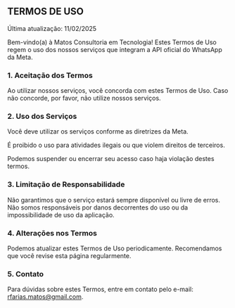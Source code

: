 ## TERMOS DE USO

Última atualização: 11/02/2025

Bem-vindo(a) à Matos Consultoria em Tecnologia! Estes Termos de Uso regem o uso dos nossos serviços que integram a API oficial do WhatsApp da Meta.

### 1. Aceitação dos Termos

Ao utilizar nossos serviços, você concorda com estes Termos de Uso. Caso não concorde, por favor, não utilize nossos serviços.

### 2. Uso dos Serviços

Você deve utilizar os serviços conforme as diretrizes da Meta.

É proibido o uso para atividades ilegais ou que violem direitos de terceiros.

Podemos suspender ou encerrar seu acesso caso haja violação destes termos.

### 3. Limitação de Responsabilidade

Não garantimos que o serviço estará sempre disponível ou livre de erros. Não somos responsáveis por danos decorrentes do uso ou da impossibilidade de uso da aplicação.

### 4. Alterações nos Termos

Podemos atualizar estes Termos de Uso periodicamente. Recomendamos que você revise esta página regularmente.

### 5. Contato

Para dúvidas sobre estes Termos, entre em contato pelo e-mail: rfarias.matos@gmail.com.